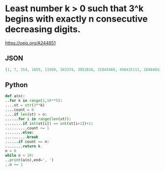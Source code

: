 # Least number k \> 0 such that 3^k begins with exactly n consecutive decreasing digits\.
https://oeis.org/A244851
## JSON
```JSON
[1, 7, 314, 1655, 11569, 383374, 3052836, 31843469, 458415111, 164840426684]
```
## Python
```Python
def a(n):
..for k in range(1,10**5):
....st = str(3**k)
....count = 0
....if len(st) > n:
......for i in range(len(st)):
........if int(st[i]) == int(st[i+1])+1:
..........count += 1
........else:
..........break
......if count == n:
........return k
n = 0
while n < 10:
..print(a(n),end=', ')
..n += 1
```
